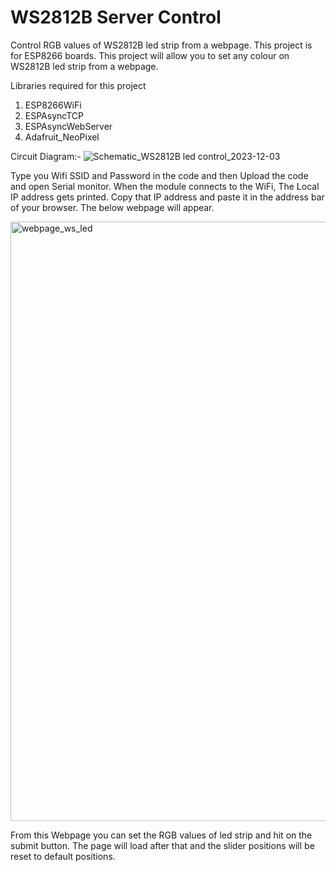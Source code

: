 # WS2812B Server Control
Control RGB values of WS2812B led strip from a webpage. This project is for ESP8266 boards.
This project will allow you to set any colour on WS2812B led strip from a webpage.

Libraries required for this project
1. ESP8266WiFi
2. ESPAsyncTCP
3. ESPAsyncWebServer
4. Adafruit_NeoPixel

Circuit Diagram:-
![Schematic_WS2812B led control_2023-12-03](https://github.com/prachetechnosavi/WS_led_Control/assets/64555378/10e5e2e3-ddbc-4fe7-94a8-101181bfcb40)

Type you Wifi SSID and Password in the code and then Upload the code and open Serial monitor. 
When the module connects to the WiFi, The Local IP address gets printed.
Copy that IP address and paste it in the address bar of your browser. The below webpage will appear.

<img width="959" alt="webpage_ws_led" src="https://github.com/prachetechnosavi/WS_led_Control/assets/64555378/eaed4b6e-493f-4b9d-90a0-c9a0dddb67b1">

From this Webpage you can set the RGB values of led strip and hit on the submit button. 
The page will load after that and the slider positions will be reset to default positions.  
